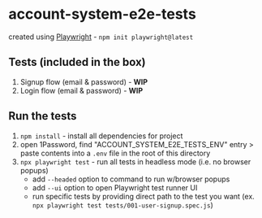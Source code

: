 # account-system-e2e-tests
created using [Playwright](https://playwright.dev/docs/intro) - `npm init playwright@latest`

## Tests (included in the box)
1. Signup flow (email & password) - **WIP**
2. Login flow (email & password) - **WIP**

## Run the tests
1. `npm install` - install all dependencies for project
2. open 1Password, find "ACCOUNT_SYSTEM_E2E_TESTS_ENV" entry > paste contents into a `.env` file in the root of this directory
3. `npx playwright test` - run all tests in headless mode (i.e. no browser popups)
    - add `--headed` option to command to run w/browser popups
    - add `--ui` option to open Playwright test runner UI
    - run specific tests by providing direct path to the test you want (ex. `npx playwright test tests/001-user-signup.spec.js`)
